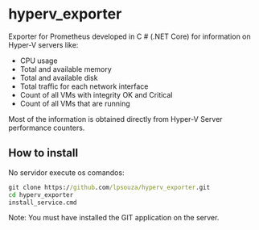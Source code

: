 # hyperv_exporter
Exporter for Prometheus developed in C # (.NET Core) for information on Hyper-V servers like:

- CPU usage
- Total and available memory
- Total and available disk
- Total traffic for each network interface
- Count of all VMs with integrity OK and Critical
- Count of all VMs that are running

Most of the information is obtained directly from Hyper-V Server performance counters.

## How to install

No servidor execute os comandos:

```cmd
git clone https://github.com/lpsouza/hyperv_exporter.git
cd hyperv_exporter
install_service.cmd
```

Note: You must have installed the GIT application on the server.
